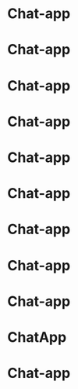 # Chat-app
# Chat-app
# Chat-app
# Chat-app
# Chat-app
# Chat-app
# Chat-app
# Chat-app
# Chat-app
# ChatApp
# Chat-app
